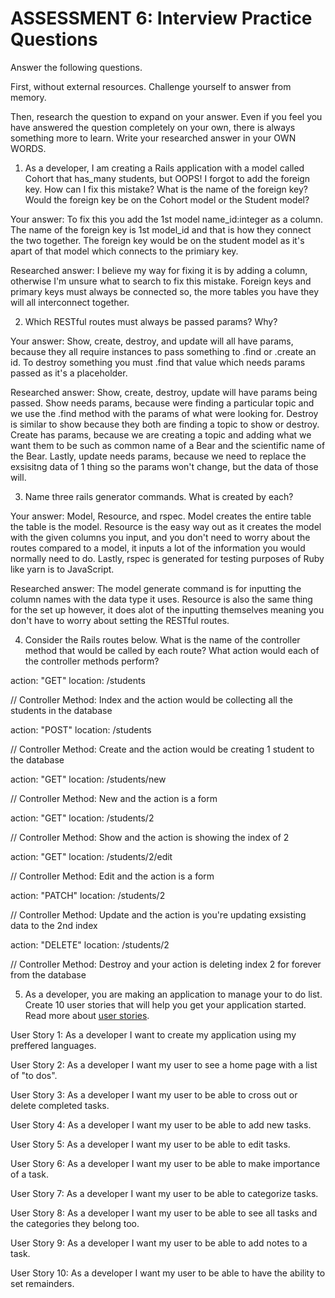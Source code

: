 # ASSESSMENT 6: Interview Practice Questions

Answer the following questions.

First, without external resources. Challenge yourself to answer from memory.

Then, research the question to expand on your answer. Even if you feel you have answered the question completely on your own, there is always something more to learn. Write your researched answer in your OWN WORDS.

1. As a developer, I am creating a Rails application with a model called Cohort that has_many students, but OOPS! I forgot to add the foreign key. How can I fix this mistake? What is the name of the foreign key? Would the foreign key be on the Cohort model or the Student model?

Your answer: To fix this you add the 1st model name_id:integer as a column. The name of the foreign key is 1st model_id and that is how they connect the two together. The foreign key would be on the student model as it's apart of that model which connects to the primiary key.

Researched answer: I believe my way for fixing it is by adding a column, otherwise I'm unsure what to search to fix this mistake. Foreign keys and primary keys must always be connected so, the more tables you have they will all interconnect together. 

2. Which RESTful routes must always be passed params? Why?

Your answer: Show, create, destroy, and update will all have params, because they all require instances to pass something to .find or .create an id. To destroy something you must .find that value which needs params passed as it's a placeholder. 

Researched answer: Show, create, destroy, update will have params being passed. Show needs params, because were finding a particular topic and we use the .find method with the params of what were looking for. Destroy is similar to show because they both are finding a topic to show or destroy. Create has params, because we are creating a topic and adding what we want them to be such as common name of a Bear and the scientific name of the Bear. Lastly, update needs params, because we need to replace the exsisitng data of 1 thing so the params won't change, but the data of those will.  

3. Name three rails generator commands. What is created by each?

Your answer: Model, Resource, and rspec. Model creates the entire table the table is the model. Resource is the easy way out as it creates the model with the given columns you input, and you don't need to worry about the routes compared to a model, it inputs a lot of the information you would normally need to do. Lastly, rspec is generated for testing purposes of Ruby like yarn is to JavaScript. 

Researched answer: The model generate command is for inputting the column names with the data type it uses. Resource is also the same thing for the set up however, it does alot of the inputting themselves meaning you don't have to worry about setting the RESTful routes. 

4. Consider the Rails routes below. What is the name of the controller method that would be called by each route? What action would each of the controller methods perform?

action: "GET" location: /students 

// Controller Method: Index and the action would be collecting all the students in the database

action: "POST" location: /students 

// Controller Method: Create and the action would be creating 1 student to the database

action: "GET" location: /students/new

// Controller Method: New and the action is a form 

action: "GET" location: /students/2

// Controller Method: Show and the action is showing the index of 2

action: "GET" location: /students/2/edit

// Controller Method: Edit and the action is a form

action: "PATCH" location: /students/2

// Controller Method: Update and the action is you're updating exsisting data to the 2nd index

action: "DELETE" location: /students/2

// Controller Method: Destroy and your action is deleting index 2 for forever from the database

5. As a developer, you are making an application to manage your to do list. Create 10 user stories that will help you get your application started. Read more about [user stories](https://www.atlassian.com/agile/project-management/user-stories).

User Story 1: As a developer I want to create my application using my preffered languages. 

User Story 2: As a developer I want my user to see a home page with a list of "to dos".

User Story 3: As a developer I want my user to be able to cross out or delete completed tasks.

User Story 4: As a developer I want my user to be able to add new tasks. 

User Story 5: As a developer I want my user to be able to edit tasks. 

User Story 6: As a developer I want my user to be able to make importance of a task. 

User Story 7: As a developer I want my user to be able to categorize tasks. 

User Story 8: As a developer I want my user to be able to see all tasks and the categories they belong too. 

User Story 9: As a developer I want my user to be able to add notes to a task.

User Story 10: As a developer I want my user to be able to have the ability to set remainders. 
